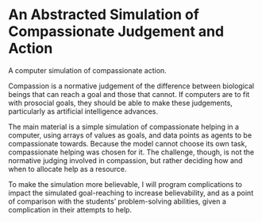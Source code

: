 # An Abstracted Simulation of Compassionate Judgement and Action
A computer simulation of compassionate action.

Compassion is a normative judgement of the difference between biological beings that can reach a goal and those that cannot.  If computers are to fit with prosocial goals, they should be able to make these judgements, particularly as artificial intelligence advances.

The main material is a simple simulation of compassionate helping in a computer, using arrays of values as goals, and data points as agents to be compassionate towards.  Because the model cannot choose its own task, compassionate helping was chosen for it.  The challenge, though, is not the normative judging involved in compassion, but rather deciding how and when to allocate help as a resource.

To make the simulation more believable, I will program complications to impact the simulated goal-reaching to increase believability, and as a point of comparison with the students’ problem-solving abilities, given a complication in their attempts to help.

